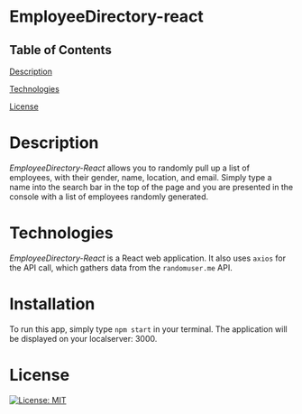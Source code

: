 # EmployeeDirectory-react

## Table of Contents

[Description](https://github.com/preussenfahrer/EmployeeDirectory-React#Description)

[Technologies](https://github.com/preussenfahrer/EmployeeDirectory-React#Technologies)

[License](https://github.com/preussenfahrer/EmployeeDirectory-React#License)

# Description
_EmployeeDirectory-React_ allows you to randomly pull up a list of employees, with their gender, name, location, and email. Simply type a name into the search bar in the top of the page and you are presented in the console with a list of employees randomly generated. 

# Technologies
_EmployeeDirectory-React_ is a React web application. It also uses `axios` for the API call, which gathers data from the `randomuser.me` API.
# Installation
To run this app, simply type `npm start` in your terminal. The application will be displayed on your localserver: 3000.
# License
[![License: MIT](https://img.shields.io/badge/License-MIT-yellow.svg)](https://opensource.org/licenses/MIT)
